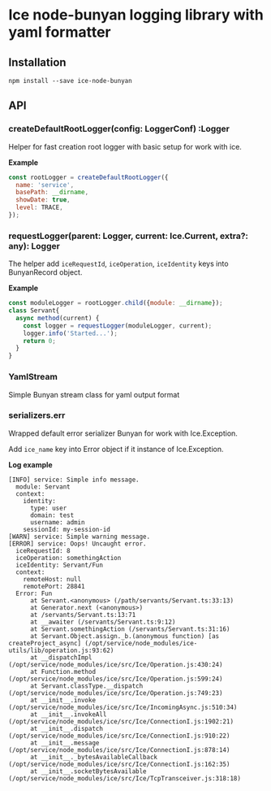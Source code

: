 # Ice node-bunyan logging library with yaml formatter

## Installation

```
npm install --save ice-node-bunyan
```

## API

### createDefaultRootLogger(config: LoggerConf) :Logger

Helper for fast creation root logger with basic setup for work with ice.

**Example**

```js
const rootLogger = createDefaultRootLogger({
  name: 'service',
  basePath: __dirname,
  showDate: true,
  level: TRACE,
});
```

### requestLogger(parent: Logger, current: Ice.Current, extra?: any): Logger

The helper add `iceRequestId`, `iceOperation`, `iceIdentity` keys into BunyanRecord object.

**Example**

```js
const moduleLogger = rootLogger.child({module: __dirname});
class Servant{
  async method(current) {
    const logger = requestLogger(moduleLogger, current);
    logger.info('Started...');
    return 0;
  } 
}
```

### YamlStream

Simple Bunyan stream class for yaml output format

### serializers.err

Wrapped default error serializer Bunyan for work with Ice.Exception.

Add `ice_name` key into Error object if it instance of Ice.Exception.

**Log example**

```
[INFO] service: Simple info message.
  module: Servant
  context:
    identity:
      type: user
      domain: test
      username: admin
    sessionId: my-session-id
[WARN] service: Simple warning message.
[ERROR] service: Oops! Uncaught error.
  iceRequestId: 8
  iceOperation: somethingAction
  iceIdentity: Servant/Fun
  context:
    remoteHost: null
    remotePort: 28841
  Error: Fun
      at Servant.<anonymous> (/path/servants/Servant.ts:33:13)
      at Generator.next (<anonymous>)
      at /servants/Servant.ts:13:71
      at __awaiter (/servants/Servant.ts:9:12)
      at Servant.somethingAction (/servants/Servant.ts:31:16)
      at Servant.Object.assign._b.(anonymous function) [as createProject_async] (/opt/service/node_modules/ice-utils/lib/operation.js:93:62)
      at __dispatchImpl (/opt/service/node_modules/ice/src/Ice/Operation.js:430:24)
      at Function.method (/opt/service/node_modules/ice/src/Ice/Operation.js:599:24)
      at Servant.classType.__dispatch (/opt/service/node_modules/ice/src/Ice/Operation.js:749:23)
      at __init__.invoke (/opt/service/node_modules/ice/src/Ice/IncomingAsync.js:510:34)
      at __init__.invokeAll (/opt/service/node_modules/ice/src/Ice/ConnectionI.js:1902:21)
      at __init__.dispatch (/opt/service/node_modules/ice/src/Ice/ConnectionI.js:910:22)
      at __init__.message (/opt/service/node_modules/ice/src/Ice/ConnectionI.js:878:14)
      at __init__._bytesAvailableCallback (/opt/service/node_modules/ice/src/Ice/ConnectionI.js:162:35)
      at __init__.socketBytesAvailable (/opt/service/node_modules/ice/src/Ice/TcpTransceiver.js:318:18)
```
